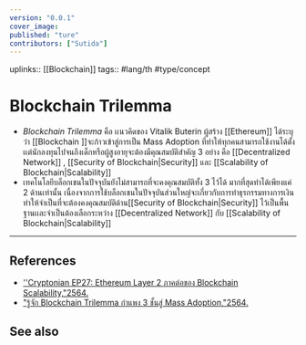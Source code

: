 ```yaml
---
version: "0.0.1"
cover_image:
published: "ture"
contributors: ["Sutida"]
---
```

uplinks:: [[Blockchain]]
tags:: #lang/th #type/concept

# Blockchain Trilemma
- *Blockchain Trilemma* คือ เเนวคิดของ Vitalik Buterin ผู้สร้าง [[Ethereum]] ได้ระบุว่า [[Blockchain ]]จะก้าวเข้าสู่การเป็น Mass Adoption ที่ทำให้ทุกคนสามารถใช้งานได้ตั้งเเต่นักลงทุนไปจนถึงเด็กหรือผู้สูงอายุจะต้องมีคุณสมบัติสำคัญ 3 อย่าง คือ [[Decentralized Network]] , [[Security  of Blockchain|Security]] และ [[Scalability of Blockchain|Scalability]]  
- เทคโนโลยีบล็อกเชนในปัจจุบันยังไม่สามารถที่จะคงคุณสมบัติทั้ง 3 ไว้ได้ มากที่สุดทำได้เพียงแค่ 2 ด้านเท่านั้น เนื่องจากการใช้บล็อกเชนในปัจจุบันส่วนใหญ่จะเกี่ยวกับการทำธุรกรรมทางการเงิน ทำให้จำเป็นที่จะต้องคงคุณสมบัติด้าน[[Security  of Blockchain|Security]] ไว้เป็นพื้นฐานเเละจำเป็นต้องเลือกระหว่าง [[Decentralized Network]] กับ [[Scalability of Blockchain|Scalability]]

---
## References
- [''Cryptonian EP27: Ethereum Layer 2 ภาคต่อของ Blockchain Scalability,"2564.](https://themomentum.co/cryptonian-ethereum-layer-2/)
- ["รู้จัก Blockchain Trilemma กำแพง 3 ชั้นสู่ Mass Adoption,"2564.](https://www.finnomena.com/bitkub/blockchain-trilemma/)

## See also


